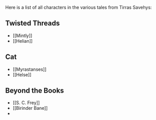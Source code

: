 Here is a list of all characters in the various tales from Tirras Savehys:
## Twisted Threads
- [[Mintly]]
- [[Helian]]

## Cat
- [[Myrastanses]]
- [[Helse]]

## Beyond the Books
- [[S. C. Frey]]
- [[Birinder Bane]]
- 